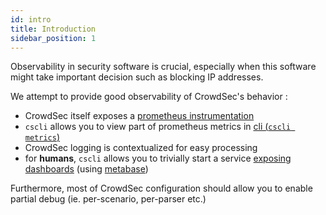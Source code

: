 ```yaml
---
id: intro
title: Introduction
sidebar_position: 1
---
```


Observability in security software is crucial, especially when this software might take important decision such as blocking IP addresses.

We attempt to provide good observability of CrowdSec's behavior :

 - CrowdSec itself exposes a [prometheus instrumentation](/docs/v1.0/observability/prometheus)
 - `cscli` allows you to view part of prometheus metrics in [cli (`cscli metrics`)](cscli)
 - CrowdSec logging is contextualized for easy processing
 - for **humans**, `cscli` allows you to trivially start a service [exposing dashboards](/docs/v1.0/observability/dashboard) (using [metabase](https://www.metabase.com/))

Furthermore, most of CrowdSec configuration should allow you to enable partial debug (ie. per-scenario, per-parser etc.)

